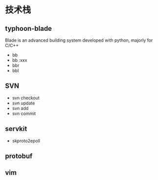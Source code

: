 # 技术栈

## typhoon-blade
Blade is an advanced building system developed with python, majorly for C/C++
* bb
* bb :xxx
* bbr
* bbl

## SVN
* svn checkout
* svn update
* svn add
* svn commit

## servkit
* skproto2epoll

## protobuf

## vim
